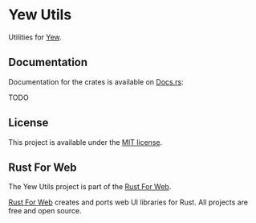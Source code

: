 # Yew Utils

Utilities for [Yew](https://yew.rs/).

## Documentation

Documentation for the crates is available on [Docs.rs](https://docs.rs/):

TODO

## License

This project is available under the [MIT license](LICENSE.md).

## Rust For Web

The Yew Utils project is part of the [Rust For Web](https://github.com/RustForWeb).

[Rust For Web](https://github.com/RustForWeb) creates and ports web UI libraries for Rust. All projects are free and open source.
